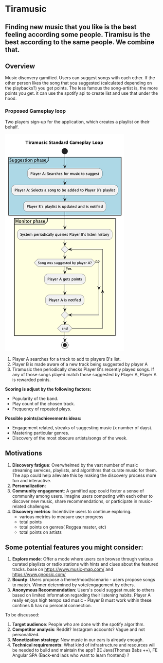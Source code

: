 # Tiramusic
## Finding new music that you like is the best feeling according some people. Tiramisu is the best according to the same people. We combine that.

## Overview

Music discovery gamified. Users can suggest songs with each other. If the other person likes the song that you suggested (calculated depending on the playbacks?) you get points. The less famous the song-artist is, the more points you get. it can use the spotify api to create list and use that under the hood.

### Proposed Gameplay loop

Two players sign-up for the application, which creates a playlist on their behalf.

![](./plantumls/gameplay_loop.png)

1. Player A searches for a track to add to players B's list.
2. Player B is made aware of a new track being suggested by player A
3. Tiramusic then periodically checks Player B's recently played songs. If any of those songs played match those suggested by Player A, Player A is rewarded points.

**Scoring is adjust by the following factors:**

- Popularity of the band.
- Play count of the chosen track.
- Frequency of repeated plays.

**Possible points/achievements ideas:**

- Engagement related, streaks of suggesting music (x number of days).
- Mastering particular genres.
- Discovery of the most obscure artists/songs of the week.

## Motivations

1. **Discovery fatigue**: Overwhelmed by the vast number of music streaming services, playlists, and algorithms that curate music for them. The app could help alleviate this by making the discovery
process more fun and interactive.
1. **Personalization**: 
2. **Community engagement**: A gamified app could foster a sense of community among users. Imagine users competing with each other to discover new music, share recommendations, or participate in music-related challenges.
3. **Discovery metrics**: Incentivize users to continue exploring.
   - various metrics to measure user progress
   - total points
   - total points on genres( Reggea master, etc)
   - total points on artists

## Some potential features you might consider:

1. **Explore mode**: Offer a mode where users can browse through various curated playlists or radio stations with hints and clues about the featured tracks. base on https://www.music-map.com/ and https://www.gnoosic.com/
2. **Bounty**: Users propose a theme/mood/scenario - users propose songs to match. Winner determined by vote/engagement by others.
3. **Anonymous Recommendation**: Users's could suggest music to others based on limited information regarding their listening habits. Player A really enjoys high tempo sad music - Player B must work within these confines & has no personal connection.

To be discussed:

1. **Target audience**: People who are done with the spotify algorithm.
2. **Competitor analysis**: Reddit? Instagram accounts? Vague and not personalized.
3. **Monetization strategy**: New music in our ears is already enough.
4. **Technical requirements**: What kind of infrastructure and resources will be needed to build and maintain the app? BE Java(Thomas Babs ++), FE Angular SPA (Back-end lads who want to learn frontend) ?
